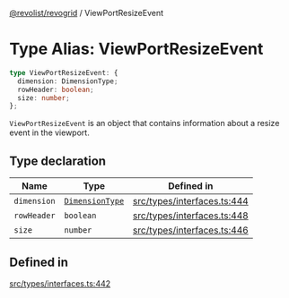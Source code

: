[@revolist/revogrid](README.md) / ViewPortResizeEvent

# Type Alias: ViewPortResizeEvent

```ts
type ViewPortResizeEvent: {
  dimension: DimensionType;
  rowHeader: boolean;
  size: number;
};
```

`ViewPortResizeEvent` is an object that contains information about a resize
event in the viewport.

## Type declaration

| Name | Type | Defined in |
| ------ | ------ | ------ |
| `dimension` | [`DimensionType`](TypeAlias.DimensionType.md) | [src/types/interfaces.ts:444](https://github.com/revolist/revogrid/blob/1d7f63e049242097564b7da6ec33fe3875543951/src/types/interfaces.ts#L444) |
| `rowHeader` | `boolean` | [src/types/interfaces.ts:448](https://github.com/revolist/revogrid/blob/1d7f63e049242097564b7da6ec33fe3875543951/src/types/interfaces.ts#L448) |
| `size` | `number` | [src/types/interfaces.ts:446](https://github.com/revolist/revogrid/blob/1d7f63e049242097564b7da6ec33fe3875543951/src/types/interfaces.ts#L446) |

## Defined in

[src/types/interfaces.ts:442](https://github.com/revolist/revogrid/blob/1d7f63e049242097564b7da6ec33fe3875543951/src/types/interfaces.ts#L442)
